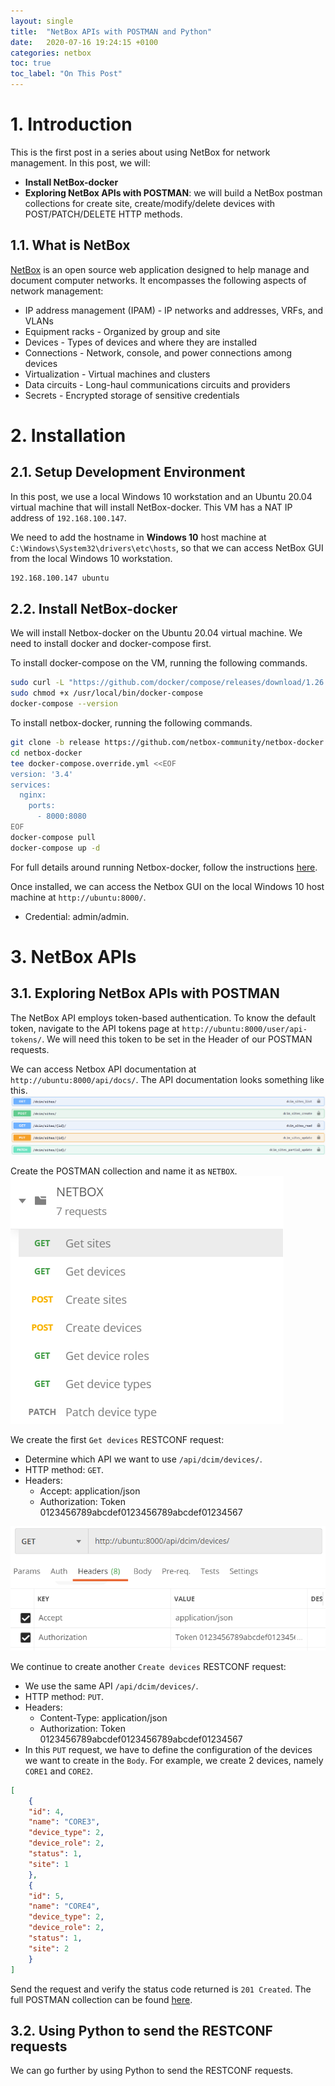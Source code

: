 ```yaml
---
layout: single
title:  "NetBox APIs with POSTMAN and Python"
date:   2020-07-16 19:24:15 +0100
categories: netbox
toc: true
toc_label: "On This Post"
---
```

# 1. Introduction
This is the first post in a series about using NetBox for network management.
In this post, we will:
- **Install NetBox-docker**
- **Exploring NetBox APIs with POSTMAN**: we will build a NetBox postman
collections for create site, create/modify/delete devices with POST/PATCH/DELETE
HTTP methods.

## 1.1. What is NetBox
[NetBox](https://netbox.readthedocs.io/en/stable/) is an open source web application designed to help manage and 
document computer networks. It encompasses the following aspects of 
network management:
- IP address management (IPAM) - IP networks and addresses, VRFs, and VLANs
- Equipment racks - Organized by group and site
- Devices - Types of devices and where they are installed
- Connections - Network, console, and power connections among devices
- Virtualization - Virtual machines and clusters
- Data circuits - Long-haul communications circuits and providers
- Secrets - Encrypted storage of sensitive credentials

# 2. Installation
## 2.1. Setup Development Environment

In this post, we use a local Windows 10 workstation and an Ubuntu 20.04
virtual machine that will install NetBox-docker. This VM has a NAT IP
address of `192.168.100.147`.

We need to add the hostname in **Windows 10** host machine at 
`C:\Windows\System32\drivers\etc\hosts`, so that we can access NetBox
GUI from the local Windows 10 workstation.
```bash
192.168.100.147 ubuntu
```

## 2.2. Install NetBox-docker 
We will install Netbox-docker on the Ubuntu 20.04 virtual machine. 
We need to install docker and docker-compose first.

To install docker-compose on the VM, running the following commands.
```bash
sudo curl -L "https://github.com/docker/compose/releases/download/1.26.2/docker-compose-$(uname -s)-$(uname -m)" -o /usr/local/bin/docker-compose
sudo chmod +x /usr/local/bin/docker-compose
docker-compose --version
```

To install netbox-docker, running the following commands.
```bash
git clone -b release https://github.com/netbox-community/netbox-docker.git
cd netbox-docker
tee docker-compose.override.yml <<EOF
version: '3.4'
services:
  nginx:
    ports:
      - 8000:8080
EOF
docker-compose pull
docker-compose up -d
```
For full details around running Netbox-docker, follow the instructions 
[here](https://github.com/netbox-community/netbox-docker).

Once installed, we can access the Netbox GUI on the local Windows 10 
host machine at `http://ubuntu:8000/`.
  - Credential: admin/admin.

# 3. NetBox APIs 
## 3.1. Exploring NetBox APIs with POSTMAN
The NetBox API employs token-based authentication. To know the default
token, navigate to the API tokens page at `http://ubuntu:8000/user/api-tokens/`.
We will need this token to be set in the Header of our POSTMAN requests.

We can access Netbox API documentation at `http://ubuntu:8000/api/docs/`.
The API documentation looks something like this.
![](/assets/01_Netbox_APIs/images/01_Netbox_APIs/01_API_documentation.png)

Create the POSTMAN collection and name it as `NETBOX`.
![](/assets/01_Netbox_APIs/images/01_Netbox_APIs/00_create_NETBOX_postman_collection.png)

We create the first `Get devices` RESTCONF request:
- Determine which API we want to use `/api/dcim/devices/`.
- HTTP method: `GET`.
- Headers:
  - Accept: application/json
  - Authorization: Token 0123456789abcdef0123456789abcdef01234567

![](/assets/01_Netbox_APIs/images/01_Netbox_APIs/02_get_devices.png)

We continue to create another `Create devices` RESTCONF request:
- We use the same API `/api/dcim/devices/`.
- HTTP method: `PUT`.
- Headers:
  - Content-Type: application/json
  - Authorization: Token 0123456789abcdef0123456789abcdef01234567
- In this `PUT` request, we have to define the configuration of the 
devices we want to create in the `Body`. For example, we create 2 devices,
namely `CORE1` and `CORE2`.

```json
[ 
    {
    "id": 4,
    "name": "CORE3",
    "device_type": 2,
    "device_role": 2,
    "status": 1,
    "site": 1
    },
    {
    "id": 5,
    "name": "CORE4",
    "device_type": 2,
    "device_role": 2,
    "status": 1,
    "site": 2
    }
]
```

Send the request and verify the status code returned is `201 Created`.
The full POSTMAN collection can be found [here](/assets/sources/01_Netbox_APIs/NETBOX.postman_collection.json).
## 3.2. Using Python to send the RESTCONF requests

We can go further by using Python to send the RESTCONF requests.